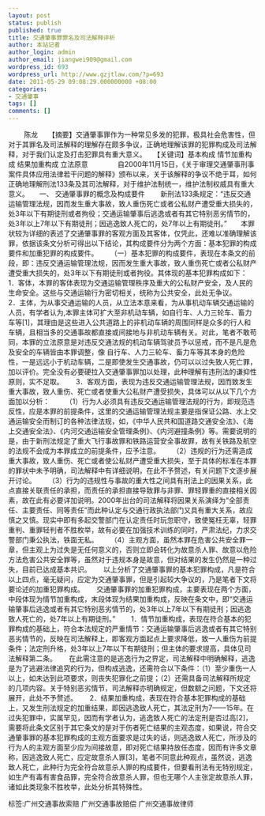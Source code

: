 ```yaml
---
layout: post
status: publish
published: true
title: 交通肇事罪罪名及司法解释评析
author: 本站记者
author_login: admin
author_email: jiangwei909@gmail.com
wordpress_id: 693
wordpress_url: http://www.gzjtlaw.com/?p=693
date: 2011-05-29 09:08:29.000000000 +08:00
categories:
- 交通肇事
tags: []
comments: []
---
```

　　 陈龙　　【摘要】交通肇事罪作为一种常见多发的犯罪，极具社会危害性，但对于其罪名及司法解释的理解存在颇多争议，正确地理解该罪的犯罪构成及司法解释，对于我们认定及打击犯罪具有重大意义。　　【关键词】基本构成 情节加重构成 结果加重构成 立法原意　　　　 自2000年11月15日，《关于审理交通肇事刑事案件具体应用法律若干问题的解释》颁布以来，关于该解释的争议不绝于耳，如何正确地理解刑法133条及其司法解释，对于维护法制统一，维护法制权威具有重大意义。　　一、 交通肇事罪的概念及构成要件　　 新刑法133条规定：&ldquo;违反交通运输管理法规，因而发生重大事故，致人重伤死亡或者公私财产遭受重大损失的，处3年以下有期徒刑或者拘役；交通运输肇事后逃逸或者有其它特别恶劣情节的，处3年以上7年以下有期徒刑；因逃逸致人死亡的，处7年以上有期徒刑。&rdquo;　　本罪状较为详细的表述了交通肇事罪的客观方面及其客体，仅凭此，还难以准确理解该罪，依据该条文分析可得出以下结论，其构成要件分为两个方面：基本犯罪的构成要件和加重犯罪的构成要件。　　 （一）基本犯罪的构成要件，表现在本条文的前段，即：违反交通运输管理法规，因而发生重大事故，致人重伤死亡或者公私财产遭受重大损失的，处3年以下有期徒刑或者拘役。其体现的基本犯罪构成如下：　　 1．客体，本罪的客体表现为交通运输管理秩序及重大的公私财产安全，及人民的生命安全。这些与交通运输行为密切相关，统称为公共安全，此处无争议。　　 2．主体，为从事交通运输的人员，从立法本意来看，为从事机动车辆交通运输的人员，有学者认为,本罪主体可扩大至非机动车辆，如自行车、人力三轮车、畜力车等[1]，其理由是这些进入公共道路上的非机动车辆的周围同样是众多的行人和车辆，且相当多的交通事故都直接或间接地与非机动车辆有关。对此，笔者不敢苟同，本罪的立法原意是对违反交通法规的机动车辆驾驶员予以惩戒，而不是凡是危及安全的车辆皆由本罪调整，像 自行车、人力三轮车、畜力车等其本身的危险性，一是远远小于机动车辆，二是即使发生交通事故，仍可以以过失致人死亡罪，加以评价。完全没有必要硬拉入交通肇事罪加以处理，此种理解有违刑法的谦抑性原则，实不足取。　　 3．客观方面，表现为违反交通运输管理法规，因而致发生重大事故，致人重伤、死亡或者使重大公私财产遭受损失，具体可以从以下几个方面加以分析：　　 （1）行为人必须具有违反交通运输管理法规的行为，即规范违反性，应是本罪的前提条件，这里的交通运输管理法规主要是指保证公路、水上交通运输安全而制订的各种法律法规，如，《中华人民共和国道路交通安全法》、《海上交通安全法》、《内河交通运输安全管理条例》、《内河避撞条例》等。需要说明的是，由于新刑法规定了重大飞行事故罪和铁路运营安全事故罪，故有关铁路及航空的法规不会成为本罪成立的前提条件，应予注意。　　 （2）违规的行为还需造成重大事故，致人重伤、死亡或者使公私财产遭受重大损失，至于具体的标准在本罪的罪状中未予明确，司法解释中有详细说明，在此不予赘述，有关问题下文逐步展开讨论。　　 （3）行为的违规性与事故的重大性之间具有刑法上的因果关系，此点直接关联责任的承担，而责任的承担直接导致罪与非罪、罪轻罪重的直接相关因素，故在此有必要详加说明。2000年出台的司法解释将因果关系演绎为&ldquo;全部责任、主要责任、同等责任&rdquo;而此种认定与交通行政执法部门又具有重大关系，故应慎之又慎。现实中即有多起交警部门在认定责任时玩忽职守，致使冤枉无辜，轻罪重判、重罪轻判者不胜枚举，故有必要在加强技术训练的同时，严肃法纪，力求交警部门秉公执法，铁面无私。　　 （4）主观方面，虽然本罪在危害公共安全罪一章，但主观上为过失是无任何意义的，否则立即会转化为故意杀人罪、故意以危险方法危害公共安全罪等，虽然对于违规本身是故意，但对结果的发生仍然是一种过失，目前已达成基本共识。　　 以上分析了交通肇事罪的基本犯罪构成，凡是符合以上四点，毫无疑问，应定为交通肇事罪，但是引起较大争议的，乃是笔者下文将要论述的加重犯罪构成。　　 交通肇事罪的加重犯罪构成，主要表现在两个方面，中段体现为情节加重构成，末段体现为结果加重构成，反映在条文中，即&ldquo;交通运输肇事后逃逸或者有其它特别恶劣情节的，处3年以上7年以下有期徒刑；因逃逸致人死亡的，处7年以上有期徒刑。&rdquo;　　 1．情节加重构成，表现在符合基本的犯罪构成的基础上，符合本法规定的严重情节：交通运输肇事后逃逸或者有其它特别恶劣情节的，反映在司法解释上，即客观方面起点上要求降低，致一人重伤为前提条件；法定刑升格，处3年以上7年以下有期徒刑；但主体的要求提高，具体见司法解释第二条。　　 在此需注意的是逃逸行为之界定，司法解释中明确解释，逃逸是为了逃避法律追究的行为，但构成逃逸，还需符合以下条件：（1）至少重伤一人以上，如未达到此项要求，则丧失犯罪化之前提；（2）还需具备司法解释所规定的几项内容。关于特别恶劣情节，司法解释亦明确规定，但数额之问题，下文还将展开，此处不予赘述。　　 2．结果加重构成，表现在符合基本犯罪构成的基础上，又发生刑法规定的加重结果，即因逃逸致人死亡，其法定刑为7&mdash;&mdash;15年。在过失犯罪中，实属罕见，因而有学者认为，逃逸致人死亡的法定刑是否过高[2]，需要将此条文区别于其它条文的是对于伤者死亡结果的主观态度，如果说，符合交通肇事罪的基本犯罪构成的主观方面要求是过失的话，则逃逸致人死亡，所涉及的行为人的主观方面至少应为间接故意，即对死亡结果持放任态度，因而有许多文章称，因逃逸致人死亡，应定故意杀人罪[3]，笔者不同意此种观点，虽然说，逃逸致人死亡，此种行为完全符合故意杀人罪的构成要件，但要看刑法有无特别规定，如生产有毒有害食品罪，完全符合故意杀人罪，但也无哪个人主张定故意杀人罪，诸如此类现象不胜枚举，此处分析其特殊性。标签:广州交通事故索赔 广州交通事故赔偿 广州交通事故律师

